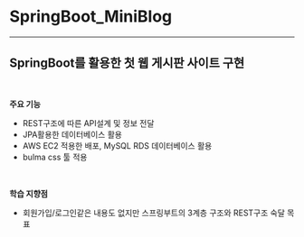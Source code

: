 # SpringBoot_MiniBlog
----
## SpringBoot를 활용한 첫 웹 게시판 사이트 구현
<br>

**주요 기능**
- REST구조에 따른 API설계 및 정보 전달
- JPA활용한 데이터베이스 활용
- AWS EC2 적용한 배포, MySQL RDS 데이터베이스 활용
- bulma css 툴 적용

<br>

**학습 지향점**
- 회원가입/로그인같은 내용도 없지만 스프링부트의 3계층 구조와 REST구조 숙달 목표


